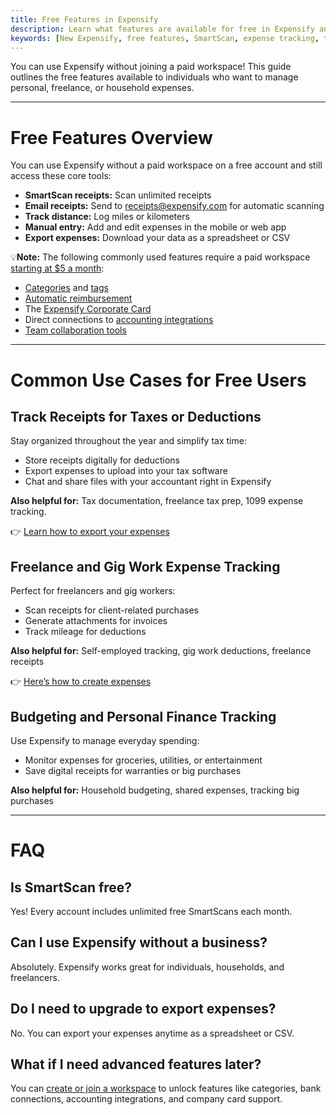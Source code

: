 ```yaml
---
title: Free Features in Expensify
description: Learn what features are available for free in Expensify and how individuals can use them for tax tracking, budgeting, and freelance expense management.
keywords: [New Expensify, free features, SmartScan, expense tracking, tax deductions, budgeting, freelance receipts, personal finance, CSV export, gig worker tools]
---
```


<div id="new-expensify" markdown="1">

You can use Expensify without joining a paid workspace! This guide outlines the free features available to individuals who want to manage personal, freelance, or household expenses.

---

# Free Features Overview

You can use Expensify without a paid workspace on a free account and still access these core tools:

- **SmartScan receipts:** Scan unlimited receipts
- **Email receipts:** Send to [receipts@expensify.com](mailto:receipts@expensify.com) for automatic scanning
- **Track distance:** Log miles or kilometers
- **Manual entry:** Add and edit expenses in the mobile or web app
- **Export expenses:** Download your data as a spreadsheet or CSV

💡**Note:** The following commonly used features require a paid workspace [starting at $5 a month](https://help.expensify.com/articles/new-expensify/billing-and-subscriptions/Billing-Overview):

- [Categories](https://help.expensify.com/articles/expensify-classic/workspaces/Create-categories) and [tags](https://help.expensify.com/articles/expensify-classic/workspaces/Create-tags)
- [Automatic reimbursement](https://help.expensify.com/articles/new-expensify/expenses-and-payments/Connect-a-Business-Bank-Account)
- The [Expensify Corporate Card](https://use.expensify.com/company-credit-card)
- Direct connections to [accounting integrations](https://help.expensify.com/new-expensify/hubs/connections/)
- [Team collaboration tools](https://help.expensify.com/new-expensify/hubs/chat/)

---

# Common Use Cases for Free Users

## Track Receipts for Taxes or Deductions

Stay organized throughout the year and simplify tax time:
- Store receipts digitally for deductions
- Export expenses to upload into your tax software
- Chat and share files with your accountant right in Expensify

**Also helpful for:** Tax documentation, freelance tax prep, 1099 expense tracking.

👉 [Learn how to export your expenses](https://help.expensify.com/articles/new-expensify/reports-and-expenses/Search-and-Download-Expenses)


## Freelance and Gig Work Expense Tracking

Perfect for freelancers and gig workers:

- Scan receipts for client-related purchases
- Generate attachments for invoices
- Track mileage for deductions

**Also helpful for:** Self-employed tracking, gig work deductions, freelance receipts

👉 [Here’s how to create expenses](https://help.expensify.com/articles/new-expensify/expenses-and-payments/Create-an-expense)


## Budgeting and Personal Finance Tracking

Use Expensify to manage everyday spending:

- Monitor expenses for groceries, utilities, or entertainment
- Save digital receipts for warranties or big purchases

**Also helpful for:** Household budgeting, shared expenses, tracking big purchases

---

# FAQ

## Is SmartScan free?

Yes! Every account includes unlimited free SmartScans each month.

## Can I use Expensify without a business?

Absolutely. Expensify works great for individuals, households, and freelancers.

## Do I need to upgrade to export expenses?

No. You can export your expenses anytime as a spreadsheet or CSV.

## What if I need advanced features later?

You can [create or join a workspace](https://help.expensify.com/articles/new-expensify/getting-started/Track-Personal-Expenses#create-a-workspace) to unlock features like categories, bank connections, accounting integrations, and company card support.

</div>
